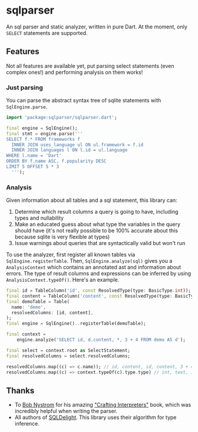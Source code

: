 # sqlparser

An sql parser and static analyzer, written in pure Dart. At the moment, only `SELECT` statements
are supported.

## Features
Not all features are available yet, put parsing select statements (even complex ones!) and
performing analysis on them works!

### Just parsing
You can parse the abstract syntax tree of sqlite statements with `SqlEngine.parse`.
```dart
import 'package:sqlparser/sqlparser.dart';

final engine = SqlEngine();
final stmt = engine.parse('''
SELECT f.* FROM frameworks f
  INNER JOIN uses_language ul ON ul.framework = f.id
  INNER JOIN languages l ON l.id = ul.language
WHERE l.name = 'Dart'
ORDER BY f.name ASC, f.popularity DESC
LIMIT 5 OFFSET 5 * 3
  ''');
```

### Analysis
Given information about all tables and a sql statement, this library can:

1. Determine which result columns a query is going to have, including types and nullability
2. Make an educated guess about what type the variables in the query should have (it's not really
   possible to be 100% accurate about this because sqlite is very flexible at types)
3. Issue warnings about queries that are syntactically valid but won't run

To use the analyzer, first register all known tables via `SqlEngine.registerTable`. Then,
`SqlEngine.analyze(sql)` gives you a `AnalysisContext` which contains an annotated ast and information
about errors. The type of result columns and expressions can be inferred by using 
`AnalysisContext.typeOf()`. Here's an example.

```dart 
final id = TableColumn('id', const ResolvedType(type: BasicType.int));
final content = TableColumn('content', const ResolvedType(type: BasicType.text));
final demoTable = Table(
  name: 'demo',
  resolvedColumns: [id, content],
);
final engine = SqlEngine()..registerTable(demoTable);

final context =
    engine.analyze('SELECT id, d.content, *, 3 + 4 FROM demo AS d');

final select = context.root as SelectStatement;
final resolvedColumns = select.resolvedColumns;

resolvedColumns.map((c) => c.name)); // id, content, id, content, 3 + 4
resolvedColumns.map((c) => context.typeOf(c).type.type) // int, text, int, text, int, int
```

## Thanks
- To [Bob Nystrom](https://github.com/munificent) for his amazing ["Crafting Interpreters"](https://craftinginterpreters.com/)
  book, which was incredibly helpful when writing the parser.
- All authors of [SQLDelight](https://github.com/square/sqldelight). This library uses their algorithm
  for type inference.

